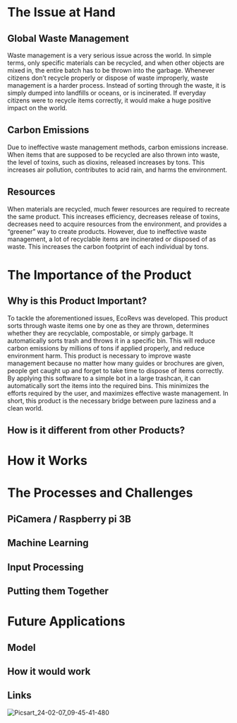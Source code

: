 # The Issue at Hand
## Global Waste Management
Waste management is a very serious issue across the world. In simple terms, only specific materials can be recycled, and when other objects are mixed in, the entire batch has to be thrown into the garbage. Whenever citizens don’t recycle properly or dispose of waste improperly, waste management is a harder process. Instead of sorting through the waste, it is simply dumped into landfills or oceans, or is incinerated. If everyday citizens were to recycle items correctly, it would make a huge positive impact on the world.

## Carbon Emissions
Due to ineffective waste management methods, carbon emissions increase. When items that are supposed to be recycled are also thrown into waste, the level of toxins, such as dioxins, released increases by tons. This increases air pollution, contributes to acid rain, and harms the environment.

## Resources 
When materials are recycled, much fewer resources are required to recreate the same product. This increases efficiency, decreases release of toxins, decreases need to acquire resources from the environment, and provides a “greener” way to create products. However, due to ineffective waste management, a lot of recyclable items are incinerated or disposed of as waste. This increases the carbon footprint of each individual by tons.

# The Importance of the Product
## Why is this Product Important?
To tackle the aforementioned issues, EcoRevs was developed. This product sorts through waste items one by one as they are thrown, determines whether they are recyclable, compostable, or simply garbage. It automatically sorts trash and  throws it in a specific bin. This will reduce carbon emissions by millions of tons if applied properly, and reduce environment harm. This product is necessary to improve waste management because no matter how many guides or brochures are given, people get caught up and forget to take time to dispose of items correctly. By applying this software to a simple bot in a large trashcan, it can automatically sort the items into the required bins. This minimizes the efforts required by the user, and maximizes effective waste management. In short, this product is the necessary bridge between pure laziness and a clean world.

## How is it different from other Products?

# How it Works

# The Processes and Challenges
## PiCamera / Raspberry pi 3B

## Machine Learning

## Input Processing

## Putting them Together

# Future Applications

## Model

## How it would work

## Links
![Picsart_24-02-07_09-45-41-480](https://github.com/AkaGitash/EcoRevs/assets/98696650/f63ff8cf-05f6-4d9f-875c-cfee6903c031)

